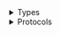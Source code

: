 <details>
<summary>Types</summary>

  - [NavRoutePresentOptions](/Documentation/NavRouter/NavRoutePresentOptions)
  - [NavRouterAction](/Documentation/NavRouter/NavRouterAction)

</details>

<details>
<summary>Protocols</summary>

  - [NavRoute](/Documentation/NavRouter/NavRoute)
  - [NavRouter](/Documentation/NavRouter/NavRouter)

</details>
